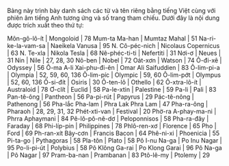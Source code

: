 Bảng này trình bày danh sách các từ và tên riêng bằng tiếng Việt cùng với phiên âm tiếng Anh tương ứng và số trang tham chiếu. Dưới đây là nội dung được trích xuất theo thứ tự:

Môn-gô-lô-ít | Mongoloid | 78
Mum-ta Ma-han | Mumtaz Mahal | 51
Na-ri-ke-la-vam-sa | Naeikela Vanusa | 95
N. Cô-péc-nich | Nicolaus Copernicus | 63
N. Te-xla | Nikola Tesla | 68
Nê-phéc-ti-ti | Nefertiti | 31
Nơi-ơ | Neues | 31
Nin | Nile | 27, 28, 30
Nô-ben | Nobel | 72
Oát-xơn | Watson | 74
Ô-đi-xê | Odyssey | 56
Ô-ma A-li Xai-phu-đi-ên | Omar Ali Saifuddien | 83
Ô-lim-pi-a | Olympia | 52, 59, 60, 136
Ô-lim-píc | Olympic | 59, 60
Ô-lim-pớt | Olympus | 52, 60, 136
Ô-si-đít | Osiris | 30
Ô-ten-lô | Othello | 62
Ô-xtra-lô-ít | Australoid | 78
Ơ-clít | Euclid | 58
Pa-le-xtin | Palestine | 59
Pa-li | Pali | 83
Pan-tê-ông | Pantheon | 56
Pa-pi-rút | Papyrus | 29
Pác-tê-nông | Pathenong | 56
Pha-lắc Pha-lam | Phra Lak Phra Lam | 47
Pha-ra-ông | Pharaoh | 28, 29, 31, 32
Phét-xti-van | Festival | 20
Phờ-ra A-phay-ma-ni | Phrra Aphaymani | 84
Pê-lô-pô-nê-dơ | Peloponnisos | 58
Pha-ra-đây | Faraday | 68
Phi-líp-pin | Philippines | 78
Phlô-ren-xơ | Florence | 65
Pho | Ford | 69
Ph-ran-xít Bây-cơn | Francis Bacon | 64
Phê-ni-xi | Phoenicia | 55
Pi-ta-go | Pythagoras | 58
Pla-tôn | Plato | 58
Pô I-nu Na-ga | Po Inu Nagar | 95
Po-li-pi-út | Polybius | 58
Pô Klông Ga-rai | Po Klong Garai | 96
Pô Na-ga | Pô Nagar | 97
Pram-ba-nan | Prambanan | 83
Ptô-lê-my | Ptolemy | 29